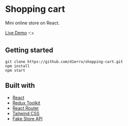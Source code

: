 # Shopping cart

Mini online store on React.

[Live Demo](https://d1erro.github.io/shopping-cart/) :point_left:

## Getting started

```
git clone https://github.com/d1erro/shopping-cart.git
npm install
npm start
```

## Built with

- [React](https://reactjs.org/)
- [Redux Toolkit](https://redux-toolkit.js.org/)
- [React Router](https://reactrouter.com/)
- [Tailwind CSS](https://tailwindcss.com/)
- [Fake Store API](https://fakestoreapi.com/)